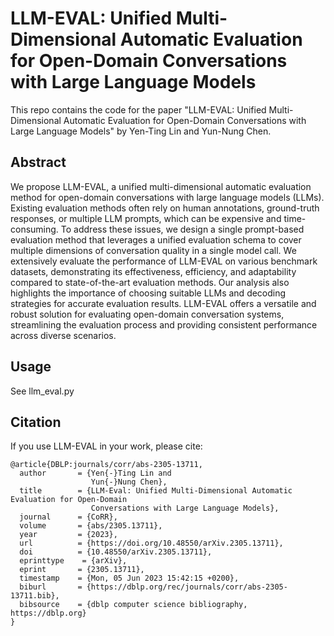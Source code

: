# LLM-EVAL: Unified Multi-Dimensional Automatic Evaluation for Open-Domain Conversations with Large Language Models

This repo contains the code for the paper "LLM-EVAL: Unified Multi-Dimensional Automatic Evaluation for Open-Domain Conversations with Large Language Models" by Yen-Ting Lin and Yun-Nung Chen.

## Abstract
We propose LLM-EVAL, a unified multi-dimensional automatic evaluation method for open-domain conversations with large language models (LLMs). Existing evaluation methods often rely on human annotations, ground-truth responses, or multiple LLM prompts, which can be expensive and time-consuming. To address these issues, we design a single prompt-based evaluation method that leverages a unified evaluation schema to cover multiple dimensions of conversation quality in a single model call. We extensively evaluate the performance of LLM-EVAL on various benchmark datasets, demonstrating its effectiveness, efficiency, and adaptability compared to state-of-the-art evaluation methods. Our analysis also highlights the importance of choosing suitable LLMs and decoding strategies for accurate evaluation results. LLM-EVAL offers a versatile and robust solution for evaluating open-domain conversation systems, streamlining the evaluation process and providing consistent performance across diverse scenarios.

## Usage
See llm_eval.py

## Citation
If you use LLM-EVAL in your work, please cite:

```
@article{DBLP:journals/corr/abs-2305-13711,
  author       = {Yen{-}Ting Lin and
                  Yun{-}Nung Chen},
  title        = {LLM-Eval: Unified Multi-Dimensional Automatic Evaluation for Open-Domain
                  Conversations with Large Language Models},
  journal      = {CoRR},
  volume       = {abs/2305.13711},
  year         = {2023},
  url          = {https://doi.org/10.48550/arXiv.2305.13711},
  doi          = {10.48550/arXiv.2305.13711},
  eprinttype    = {arXiv},
  eprint       = {2305.13711},
  timestamp    = {Mon, 05 Jun 2023 15:42:15 +0200},
  biburl       = {https://dblp.org/rec/journals/corr/abs-2305-13711.bib},
  bibsource    = {dblp computer science bibliography, https://dblp.org}
}
```
